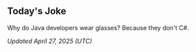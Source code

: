 ## Today's Joke
Why do Java developers wear glasses? Because they don't C#.

*Updated April 27, 2025 (UTC)*
